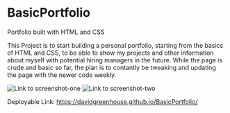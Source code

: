 # BasicPortfolio
Portfolio built with HTML and CSS

This Project is to start building a personal portfolio, starting from the basics of HTML and CSS, to be able to show my projects and other information about myself with potential hiring managers in the future. While the page is crude and basic so far, the plan is to contantly be tweaking and updating the page with the newer code weekly.

![Link to screenshot-one](./assets/images/screenshot-one.png)
![Link to screenshot-two](./assets/images/screenshot-two.png)


Deployable Link: https://davidgreenhouse.github.io/BasicPortfolio/


